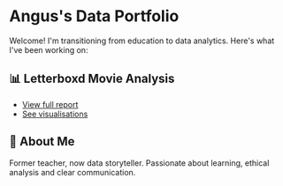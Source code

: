 # Angus's Data Portfolio

Welcome! I'm transitioning from education to data analytics. Here's what I've been working on:

## 📊 Letterboxd Movie Analysis
- [View full report](link-to-your-report)
- [See visualisations](#)

## 📁 About Me
Former teacher, now data storyteller. Passionate about learning, ethical analysis and clear communication.

